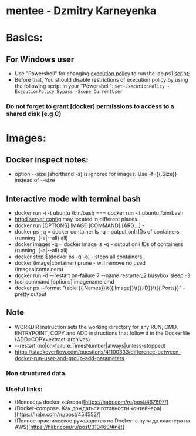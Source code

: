 # mentee - Dzmitry Karneyenka

# Basics:

## For Windows user
 - Use "Powershell" for changing [execution policy](https://docs.microsoft.com/en-us/powershell/module/microsoft.powershell.security/set-executionpolicy?view=powershell-6) to run the lab.ps1 [script](https://docs.microsoft.com/en-us/powershell/module/microsoft.powershell.core/about/about_execution_policies?view=powershell-6);
 - Before that, You should disable restrictions of execution policy by using the following script in your "Powershell": 
 `Set-ExecutionPolicy -ExecutionPolicy Bypass -Scope CurrentUser` 

### Do not forget to grant [docker] permissions to access to a shared disk (e.g C)
 

# Images: 

## Docker inspect notes:
 - option --size (shorthand:-s) is ignored for images. Use -f={{.Size}} instead of --size

## Interactive mode with terminal bash
 - docker run -i -t ubuntu /bin/bash === docker run -it ubuntu /bin/bash
 - [httpd server config](https://www.phusionpassenger.com/library/install/apache/working_with_the_apache_config_file.html) may located in different places.
 - docker run [OPTIONS] IMAGE [COMMAND] [ARG...]  - 
 - docker ps -q = docker container ls -q   -  output onli IDs of containers (running| (-a|--all) all)
 - docker images -q = docker image ls -q   -  output onli IDs of containers (running| (-a|--all) all)
 - docker stop $(docker ps -q -a)  - stops all containers
 - docker (image|container) prune   - will remove no used (images|containers)
 - docker run -d --restart on-failure:7 --name restarter_2  busybox sleep -3
 - tool command [options] imagename cmd
 - docker ps --format "table {{.Names}}\t{{.Image}}\t{{.ID}}\t{{.Ports}}" - pretty output

 ## Note 
  - WORKDIR instruction sets the working directory for any RUN, CMD, ENTRYPOINT, COPY and ADD instructions that follow it in the Dockerfile (ADD=COPY+extract-archives)
  - --restart (no|on-failure:TimesNumber|always|unless-stopped)
  - https://stackoverflow.com/questions/41100333/difference-between-docker-run-user-and-group-add-parameters



  ### Non structured data
  <!-- --group-add: Add additional groups to run as -->
<!-- By default, the docker container process runs with the supplementary groups looked up for the specified user. If one wants to add more to that list of groups, then one can use this flag:

$ docker run --rm --group-add audio --group-add nogroup --group-add 777 busybox id
uid=0(root) gid=0(root) groups=10(wheel),29(audio),99(nogroup),777

WORKDIR
The default working directory for running binaries within a container is the root directory (/), but the developer can set a different default with the Dockerfile WORKDIR command. The operator can override this with:

-w="": Working directory inside the container

USER
root (id = 0) is the default user within a container. The image developer can create additional users. Those users are accessible by name. When passing a numeric ID, the user does not have to exist in the container.

The developer can set a default user to run the first process with the Dockerfile USER instruction. When starting a container, the operator can override the USER instruction by passing the -u option.

-u="", --user="": Sets the username or UID used and optionally the groupname or GID for the specified command.

The followings examples are all valid:-->
<!-- --user=[ user | user:group | uid | uid:gid | user:gid | uid:group ] -->

 <!-- ps -e -o comm,euid,fuid,ruid,suid,egid,fgid,gid,rgid,sgid,supgid | grep -E '^COMMAND|etcd' -->


### Useful links:
 - (Исповедь docker хейтера)[https://habr.com/ru/post/467607/] 
 - (Docker-compose. Как дождаться готовности контейнера)[https://habr.com/ru/post/454552/]
 - (Полное практическое руководство по Docker: с нуля до кластера на AWS)[https://habr.com/ru/post/310460/#net]